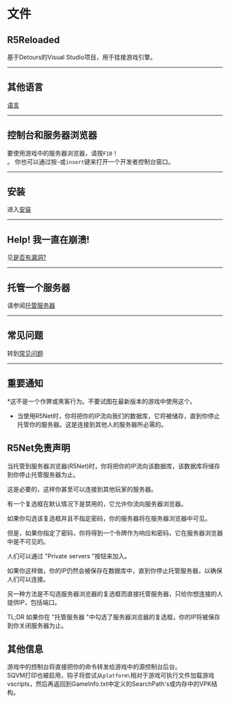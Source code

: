 # **文件**

## R5Reloaded

基于Detours的Visual Studio项目，用于挂接游戏引擎。

---
## 其他语言

[语言](#languages)

---
## 控制台和服务器浏览器
要使用游戏中的服务器浏览器，请按`F10`！<br/>。
你也可以通过按`~`或`insert`键来打开一个开发者控制台窗口。

---
## 安装

进入[安装](install/install)

---
## Help! 我一直在崩溃!

见[是否有漏洞?](faq/faq#是否有漏洞)

---
## 托管一个服务器

请参阅[托管服务器](services/hosting)

---
## 常见问题

转到[常见问题](faq/faq)

---

## 重要通知
*这不是一个作弊或黑客行为。不要试图在最新版本的游戏中使用这个。
* 当使用R5Net时，你将把你的IP流向我们的数据库，它将被储存，直到你停止托管你的服务器。这是连接到其他人的服务器所必需的。

## R5Net免责声明

当托管到服务器浏览器(R5Net)时，你将把你的IP流向该数据库，该数据库将储存到你停止托管服务器为止。

这是必要的，这样你甚至可以连接到其他玩家的服务器。

有一个复选框在默认情况下是禁用的，它允许你流向服务器浏览器。

如果你勾选该复选框并且不指定密码，你的服务器将在服务器浏览器中可见。

但是，如果你指定了密码，你将得到一个令牌作为响应和密码，它在服务器浏览器中是不可见的。

人们可以通过 "Private servers "按钮来加入。

如果你这样做，你的IP仍然会被保存在数据库中，直到你停止托管服务器，以确保人们可以连接。

另一种方法是不勾选服务器浏览器的复选框而直接托管服务器，只给你想连接的人提供IP，包括端口。

TL;DR 如果你在 "托管服务器 "中勾选了服务器浏览器的复选框，你的IP将被保存到你关闭服务器为止。

## 其他信息
游戏中的控制台将直接把你的命令转发给游戏中的源控制台后台。<br/>
SQVM打印也被启用，钩子将尝试从`platform\`相对于游戏可执行文件加载游戏vscripts，然后再返回到GameInfo.txt中定义的SearchPath's或内存中的VPK结构。
